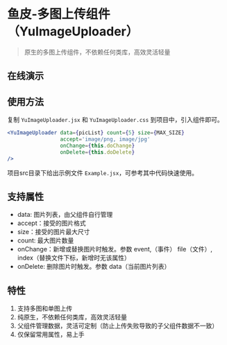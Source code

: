 # 鱼皮-多图上传组件（YuImageUploader）
> 原生的多图上传组件，不依赖任何类库，高效灵活轻量

## 在线演示


## 使用方法 
复制 `YuImageUploader.jsx` 和 `YuImageUploader.css` 到项目中，引入组件即可。
```jsx harmony
<YuImageUploader data={picList} count={5} size={MAX_SIZE} 
                 accept='image/png, image/jpg'
                 onChange={this.doChange} 
                 onDelete={this.doDelete}
/>
```

项目src目录下给出示例文件 `Example.jsx`，可参考其中代码快速使用。


## 支持属性
- data: 图片列表，由父组件自行管理
- accept：接受的图片格式
- size：接受的图片最大尺寸
- count: 最大图片数量
- onChange：新增或替换图片时触发。参数 event,（事件） file（文件）, index（替换文件下标，新增时无该属性）
- onDelete: 删除图片时触发。参数 data（当前图片列表）

## 特性
1. 支持多图和单图上传
1. 纯原生，不依赖任何类库，高效灵活轻量
1. 父组件管理数据，灵活可定制（防止上传失败导致的子父组件数据不一致）
1. 仅保留常用属性，易上手
